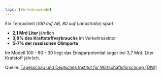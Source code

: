 ```yaml
---
tags: [Verkehrswende]
---
```


Ein Tempolimit (*100 auf AB, 80 auf Landstraße*) spart
* **2,1 Mrd Liter** jährlich
* **3,8% des Kraftstoffverbrauchs** im Verkehrssektor
* **5-7% der russischen Ölimporte**

Im Modell 100 - 80 - 30 liegt das Einsparpotential sogar bei 3,7 Mrd. Liter Krafstoff jährlich.

Quelle: [Tagesschau und Deutsches Institut für Wirtschaftsforschung (DIW)](https://www.tagesschau.de/wirtschaft/technologie/einsparpotenzial-tempolimit-101.html)